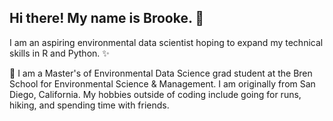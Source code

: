 ## Hi there! My name is Brooke. 👋

I am an aspiring environmental data scientist hoping to expand my technical skills in R and Python. ✨

🌱 I am a Master's of Environmental Data Science grad student at the Bren School for Environmental Science & Management. I am originally from San Diego, California. My hobbies outside of coding include going for runs, hiking, and spending time with friends. 


<!--
**bgrazda/bgrazda** is a ✨ _special_ ✨ repository because its `README.md` (this file) appears on your GitHub profile.

Here are some ideas to get you started:

- 🔭 I’m currently working on ...
- 🌱 I’m currently learning ...
- 👯 I’m looking to collaborate on ...
- 🤔 I’m looking for help with ...
- 💬 Ask me about ...
- 📫 How to reach me: ...
- 😄 Pronouns: ...
- ⚡ Fun fact: ...
-->
